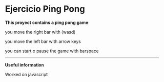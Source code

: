 # Ejercicio Ping Pong


**This proyect contains a ping pong game**

you move the right bar with (wasd)

you move the left bar with arrow keys

you can start o pause the game with barspace


___
**Useful information**

Worked on javascript
